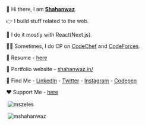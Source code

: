 👋 Hi there, I am <strong><a href="https://shahanwaz.vercel.app">Shahanwaz</a></strong>.

👉‍ I build stuff related to the web.

📌 I do it mostly with React(Next.js).

👨‍💻 Sometimes, I do CP on [CodeChef](https://www.codechef.com/users/nuliya) and [CodeForces](https://codeforces.com/profile/nuliya).

📄 Resume - [here](https://drive.google.com/file/d/1b9qWEM1gYSLXMobeuvu9Jnq6YhRDwX7P/view?usp=sharing)

🚀 Portfolio website - [shahanwaz.in/](https://shahanwaz.vercel.app/)

🔎 Find Me - [LinkedIn](https://www.linkedin.com/in/mshahanwaz) - [Twitter](https://twitter.com/_mshahanwaz) - [Instagram](https://instagram.com/imshahanwaz) - [Codepen](https://codepen.io/mshahanwaz)

❤️ Support Me - [here](https://ko-fi.com/mshahanwaz)

<p>&nbsp;<img align="center" src="https://github-readme-stats.vercel.app/api?username=mshahanwaz&show_icons=true&locale=en&theme=dark" alt="mszeles" /></p>

<p>&nbsp;<img align="center" src="https://github-readme-streak-stats.herokuapp.com/?user=mshahanwaz&theme=dark" alt="mshahanwaz" /></p>
